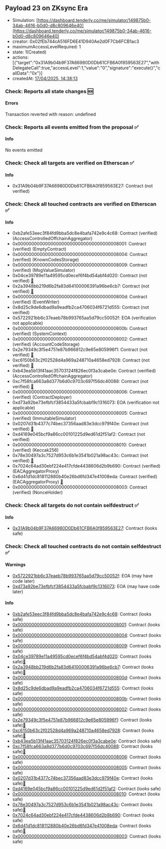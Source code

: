 ## Payload 23 on ZKsync Era

- Simulation: [https://dashboard.tenderly.co/me/simulator/149875b0-34ab-4616-b0d0-d8c809646e40](https://dashboard.tenderly.co/me/simulator/149875b0-34ab-4616-b0d0-d8c809646e40)
- creator: 0x02fEb744cA516FD6E41D940Ae2d0F7Cb6FCB1ac3
- maximumAccessLevelRequired: 1
- state: 1(Created)
- actions: [{"target":"0x31A9b04b9F37A66980D0Db61CFB6A0f859563E27","withDelegateCall":true,"accessLevel":1,"value":"0","signature":"execute()","callData":"0x"}]
- createdAt: [17/04/2025, 14:38:13](https://era.zksync.network//tx/0x22a81c70b4d43e1748d0c6cc056cd5b1c4612aee6f9d0caea539c7b4134c1e12)

### Check: Reports all state changes :sos:

#### Errors

Transaction reverted with reason: undefined

### Check: Reports all events emitted from the proposal :white_check_mark:

#### Info

No events emitted

### Check: Check all targets are verified on Etherscan :white_check_mark:

#### Info

- 0x31A9b04b9F37A66980D0Db61CFB6A0f859563E27: Contract (not verified) 

### Check: Check all touched contracts are verified on Etherscan :white_check_mark:

#### Info

- 0xb2afe53eec3f84fd9bba5dc8e4bafa742e9c4c68: Contract (verified) (AccessControlledOffchainAggregator) 
- 0x0000000000000000000000000000000000008001: Contract (verified) (EmptyContract) 
- 0x0000000000000000000000000000000000008004: Contract (verified) (KnownCodesStorage) 
- 0x0000000000000000000000000000000000008009: Contract (verified) (MsgValueSimulator) 
- 0x04ce39789e11a49595cd0ecef6f4bd54abf4d020: Contract (not verified) [:ghost:](https://github.com/bgd-labs/aave-address-book "AaveV3ZkSync.ACL_ADMIN, GovernanceV3ZkSync.EXECUTOR_LVL_1")
- 0x2a3948bb219d6b2fa83d64100006391a96be6cb7: Contract (not verified) [:ghost:](https://github.com/bgd-labs/aave-address-book "AaveV3ZkSync.POOL_ADDRESSES_PROVIDER")
- 0x000000000000000000000000000000000000800d: Contract (verified) (EventWriter) 
- 0x8d25c9de6dbad9a9eadfb2ca4706034f6721d555: Contract (not verified) 
- 0x5722921bb6c37eaeb78b993765aa5d79cc50052f: EOA (verification not applicable)
- 0x000000000000000000000000000000000000800b: Contract (verified) (SystemContext) 
- 0x0000000000000000000000000000000000008002: Contract (verified) (AccountCodeStorage) 
- 0x2e79349c3f5e4751e87b966812c9e65e805996f1: Contract (not verified) [:ghost:](https://github.com/bgd-labs/aave-address-book "GovernanceV3ZkSync.PAYLOADS_CONTROLLER")
- 0xc6150b63c2f02528d4a969a248710a4658ed7928: Contract (not verified) [:ghost:](https://github.com/bgd-labs/aave-address-book "AaveV3ZkSync.ACL_MANAGER")
- 0xb43ea5b13f41aac35703124f826ec0f3a3cabe0e: Contract (verified) (AccessControlledOffchainAggregator) 
- 0xc7f58fca663a8d377b6d0c9703c697f56dc40088: Contract (not verified) [:ghost:](https://github.com/bgd-labs/aave-address-book "AaveV3ZkSync.ORACLE")
- 0x0000000000000000000000000000000000008006: Contract (verified) (ContractDeployer) 
- 0xd73a92be73efbfcf3854433a5fcbabf9c1316073: EOA (verification not applicable)
- 0x0000000000000000000000000000000000008005: Contract (verified) (ImmutableSimulator) 
- 0x0207d31b4377c74bec37356aad83e3dcc979f40e: Contract (not verified) [:ghost:](https://github.com/bgd-labs/aave-address-book "AaveV3ZkSync.POOL_CONFIGURATOR")
- 0xd4169e045bcf9a86cc00101225d9ed61d2f51af2: Contract (not verified) 
- 0x0000000000000000000000000000000000008010: Contract (verified) (Keccak256) 
- 0x78e30497a3c7527d953c6b1e3541b021a98ac43c: Contract (not verified) [:ghost:](https://github.com/bgd-labs/aave-address-book "AaveV3ZkSync.POOL")
- 0x7024c64ad30ebf224e417cfde4438606d2b9b690: Contract (verified) (EACAggregatorProxy) 
- 0x6d41d1dc818112880b40e26bd6fd347e41008eda: Contract (verified) (EACAggregatorProxy) [:ghost:](https://github.com/bgd-labs/aave-address-book "AaveV3ZkSync.ASSETS.WETH.ORACLE")
- 0x0000000000000000000000000000000000008003: Contract (verified) (NonceHolder) 

### Check: Check all targets do not contain selfdestruct :white_check_mark:

#### Info

- [0x31A9b04b9F37A66980D0Db61CFB6A0f859563E27](https://era.zksync.network//address/0x31A9b04b9F37A66980D0Db61CFB6A0f859563E27): Contract (looks safe)

### Check: Check all touched contracts do not contain selfdestruct :white_check_mark:

#### Warnings

- [0x5722921bb6c37eaeb78b993765aa5d79cc50052f](https://era.zksync.network//address/0x5722921bb6c37eaeb78b993765aa5d79cc50052f): EOA (may have code later)
- [0xd73a92be73efbfcf3854433a5fcbabf9c1316073](https://era.zksync.network//address/0xd73a92be73efbfcf3854433a5fcbabf9c1316073): EOA (may have code later)

#### Info

- [0xb2afe53eec3f84fd9bba5dc8e4bafa742e9c4c68](https://era.zksync.network//address/0xb2afe53eec3f84fd9bba5dc8e4bafa742e9c4c68): Contract (looks safe)
- [0x0000000000000000000000000000000000008001](https://era.zksync.network//address/0x0000000000000000000000000000000000008001): Contract (looks safe)
- [0x0000000000000000000000000000000000008004](https://era.zksync.network//address/0x0000000000000000000000000000000000008004): Contract (looks safe)
- [0x0000000000000000000000000000000000008009](https://era.zksync.network//address/0x0000000000000000000000000000000000008009): Contract (looks safe)
- [0x04ce39789e11a49595cd0ecef6f4bd54abf4d020](https://era.zksync.network//address/0x04ce39789e11a49595cd0ecef6f4bd54abf4d020): Contract (looks safe)[:ghost:](https://github.com/bgd-labs/aave-address-book "AaveV3ZkSync.ACL_ADMIN, GovernanceV3ZkSync.EXECUTOR_LVL_1")
- [0x2a3948bb219d6b2fa83d64100006391a96be6cb7](https://era.zksync.network//address/0x2a3948bb219d6b2fa83d64100006391a96be6cb7): Contract (looks safe)[:ghost:](https://github.com/bgd-labs/aave-address-book "AaveV3ZkSync.POOL_ADDRESSES_PROVIDER")
- [0x000000000000000000000000000000000000800d](https://era.zksync.network//address/0x000000000000000000000000000000000000800d): Contract (looks safe)
- [0x8d25c9de6dbad9a9eadfb2ca4706034f6721d555](https://era.zksync.network//address/0x8d25c9de6dbad9a9eadfb2ca4706034f6721d555): Contract (looks safe)
- [0x000000000000000000000000000000000000800b](https://era.zksync.network//address/0x000000000000000000000000000000000000800b): Contract (looks safe)
- [0x0000000000000000000000000000000000008002](https://era.zksync.network//address/0x0000000000000000000000000000000000008002): Contract (looks safe)
- [0x2e79349c3f5e4751e87b966812c9e65e805996f1](https://era.zksync.network//address/0x2e79349c3f5e4751e87b966812c9e65e805996f1): Contract (looks safe)[:ghost:](https://github.com/bgd-labs/aave-address-book "GovernanceV3ZkSync.PAYLOADS_CONTROLLER")
- [0xc6150b63c2f02528d4a969a248710a4658ed7928](https://era.zksync.network//address/0xc6150b63c2f02528d4a969a248710a4658ed7928): Contract (looks safe)[:ghost:](https://github.com/bgd-labs/aave-address-book "AaveV3ZkSync.ACL_MANAGER")
- [0xb43ea5b13f41aac35703124f826ec0f3a3cabe0e](https://era.zksync.network//address/0xb43ea5b13f41aac35703124f826ec0f3a3cabe0e): Contract (looks safe)
- [0xc7f58fca663a8d377b6d0c9703c697f56dc40088](https://era.zksync.network//address/0xc7f58fca663a8d377b6d0c9703c697f56dc40088): Contract (looks safe)[:ghost:](https://github.com/bgd-labs/aave-address-book "AaveV3ZkSync.ORACLE")
- [0x0000000000000000000000000000000000008006](https://era.zksync.network//address/0x0000000000000000000000000000000000008006): Contract (looks safe)
- [0x0000000000000000000000000000000000008005](https://era.zksync.network//address/0x0000000000000000000000000000000000008005): Contract (looks safe)
- [0x0207d31b4377c74bec37356aad83e3dcc979f40e](https://era.zksync.network//address/0x0207d31b4377c74bec37356aad83e3dcc979f40e): Contract (looks safe)[:ghost:](https://github.com/bgd-labs/aave-address-book "AaveV3ZkSync.POOL_CONFIGURATOR")
- [0xd4169e045bcf9a86cc00101225d9ed61d2f51af2](https://era.zksync.network//address/0xd4169e045bcf9a86cc00101225d9ed61d2f51af2): Contract (looks safe)
- [0x0000000000000000000000000000000000008010](https://era.zksync.network//address/0x0000000000000000000000000000000000008010): Contract (looks safe)
- [0x78e30497a3c7527d953c6b1e3541b021a98ac43c](https://era.zksync.network//address/0x78e30497a3c7527d953c6b1e3541b021a98ac43c): Contract (looks safe)[:ghost:](https://github.com/bgd-labs/aave-address-book "AaveV3ZkSync.POOL")
- [0x7024c64ad30ebf224e417cfde4438606d2b9b690](https://era.zksync.network//address/0x7024c64ad30ebf224e417cfde4438606d2b9b690): Contract (looks safe)
- [0x6d41d1dc818112880b40e26bd6fd347e41008eda](https://era.zksync.network//address/0x6d41d1dc818112880b40e26bd6fd347e41008eda): Contract (looks safe)[:ghost:](https://github.com/bgd-labs/aave-address-book "AaveV3ZkSync.ASSETS.WETH.ORACLE")
- [0x0000000000000000000000000000000000008003](https://era.zksync.network//address/0x0000000000000000000000000000000000008003): Contract (looks safe)


